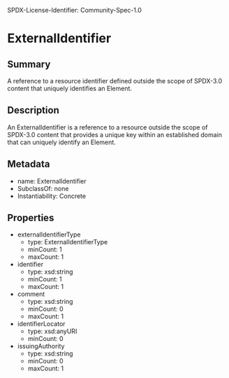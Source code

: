 SPDX-License-Identifier: Community-Spec-1.0

# ExternalIdentifier

## Summary

A reference to a resource identifier defined outside the scope of SPDX-3.0 content that uniquely identifies an Element.

## Description

An ExternalIdentifier is a reference to a resource outside the scope of SPDX-3.0 content
that provides a unique key within an established domain that can uniquely identify an Element.

## Metadata

- name: ExternalIdentifier
- SubclassOf: none
- Instantiability: Concrete

## Properties

- externalIdentifierType
  - type: ExternalIdentifierType
  - minCount: 1
  - maxCount: 1
- identifier
  - type: xsd:string
  - minCount: 1
  - maxCount: 1
- comment
  - type: xsd:string
  - minCount: 0
  - maxCount: 1
- identifierLocator
  - type: xsd:anyURI
  - minCount: 0
- issuingAuthority
  - type: xsd:string
  - minCount: 0
  - maxCount: 1
